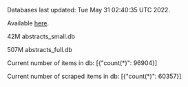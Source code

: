 Databases last updated: Tue May 31 02:40:35 UTC 2022. 

Available [here](https://github.com/cbeauhilton/ash-db/releases).


42M	abstracts_small.db

507M	abstracts_full.db

Current number of items in db:
[{"count(*)": 96904}]

Current number of scraped items in db:
[{"count(*)": 60357}]
